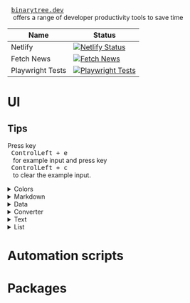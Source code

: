 <kbd> <br> [binarytree.dev](https://binarytree.dev) <br> </kbd> offers a range of developer productivity tools to save time

| Name | Status |
| ------- | ------ |
| Netlify | [![Netlify Status](https://api.netlify.com/api/v1/badges/304f7283-52f9-4f01-918a-9d35c3257fb0/deploy-status)](https://app.netlify.com/sites/binarytree-dev/deploys) |
| Fetch News | [![Fetch News](https://github.com/lifeparticle/binarytree/actions/workflows/news.yml/badge.svg)](https://github.com/lifeparticle/binarytree/actions/workflows/news.yml) |
| Playwright Tests | [![Playwright Tests](https://github.com/lifeparticle/binarytree/actions/workflows/playwright.yml/badge.svg)](https://github.com/lifeparticle/binarytree/actions/workflows/playwright.yml) |

# UI

## Tips

Press key <kbd> <br> ControlLeft + e <br> </kbd> for example input and press key <kbd> <br> ControlLeft + c <br> </kbd> to clear the example input.

<details>
  <summary>Colors</summary>

-  <kbd>[Color Picker](https://binarytree.dev/cp)</kbd>

</details>

<details>
  <summary>Markdown</summary>

-  <kbd>[Markdown Editor](https://binarytree.dev/me)</kbd>
-  <kbd>[Table Of Content](https://binarytree.dev/toc)</kbd>
-  <kbd>[Markdown Table Generator](https://binarytree.dev/md_table_generator)</kbd>

</details>


<details>
  <summary>Data</summary>

-  <kbd>[Data Generator](https://binarytree.dev/data_gen)</kbd>
-  <kbd>[Image Generator From Colors](https://binarytree.dev/igfc)</kbd>
-  <kbd>[Sorting](https://binarytree.dev/sorting)</kbd>

</details>

<details>
  <summary>Converter</summary>

-  <kbd>[Base64](https://binarytree.dev/base_64)</kbd>
-  <kbd>[Pixel Converter](https://binarytree.dev/pixel_converter)</kbd>

</details>

<details>
  <summary>Text</summary>

-  <kbd>[Text Editor](https://binarytree.dev/te)</kbd>

</details>
<details>
  <summary>List</summary>

-  <kbd>[Icons](https://binarytree.dev/icons)</kbd>

</details>



# Automation scripts

# Packages
